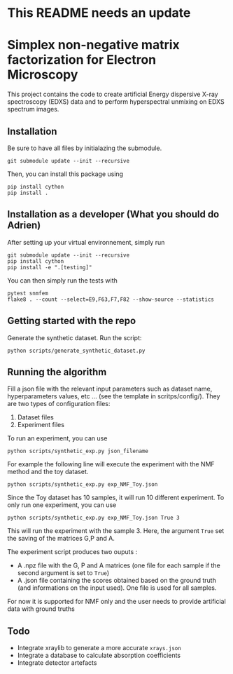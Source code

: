 # This README needs an update

# Simplex non-negative matrix factorization for Electron Microscopy
This project contains the code to create artificial Energy dispersive X-ray spectroscopy (EDXS) data and to perform hyperspectral unmixing on EDXS spectrum images.


## Installation
Be sure to have all files by initialazing the submodule.
```
git submodule update --init --recursive
```

Then, you can install this package using
```
pip install cython
pip install .
```

## Installation as a developer (What you should do Adrien)
After setting up your virtual environnement, simply run 
```
git submodule update --init --recursive
pip install cython
pip install -e ".[testing]"
```

You can then simply run the tests with 
```
pytest snmfem
flake8 . --count --select=E9,F63,F7,F82 --show-source --statistics
```

## Getting started with the repo
Generate the synthetic dataset. Run the script:
```
python scripts/generate_synthetic_dataset.py
```

## Running the algorithm
Fill a json file with the relevant input parameters such as dataset name, hyperparameters values, etc ... (see the template in scritps/config/). They are two types of configuration files:
1. Dataset files
2. Experiment files

To run an experiment, you can use 
```
python scripts/synthetic_exp.py json_filename
```
For example the following line will execute the experiment with the NMF method and the toy dataset.
```
python scripts/synthetic_exp.py exp_NMF_Toy.json
```
Since the Toy dataset has 10 samples, it will run 10 different experiment. To only run one experiment, you can use
```
python scripts/synthetic_exp.py exp_NMF_Toy.json True 3
```
This will run the experiment with the sample 3. Here, the argument `True` set the saving of the matrices G,P and A.

The experiment script produces two ouputs : 
* A .npz file with the G, P and A matrices (one file for each sample if the second argument is set to `True`)
* A .json file containing the scores obtained based on the ground truth (and informations on the input used). One file is used for all samples.


For now it is supported for NMF only and the user needs to provide artificial data with ground truths

## Todo
* Integrate xraylib to generate a more accurate `xrays.json`
* Integrate a database to calculate absorption coefficients
* Integrate detector artefacts 
